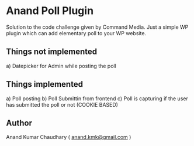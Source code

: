 # Anand Poll Plugin
Solution to the code challenge given by Command Media. Just a simple WP plugin which can add elementary poll to your WP website.

## Things not implemented
a) Datepicker for Admin while posting the poll

## Things implemented
a) Poll posting
b) Poll Submittin from frontend
c) Poll is capturing if the user has submitted the poll or not (COOKIE BASED)

## Author
Anand Kumar Chaudhary ( anand.kmk@gmail.com )
